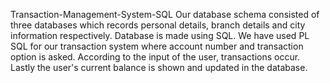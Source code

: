 Transaction-Management-System-SQL
Our database schema consisted of three databases which records personal details, 
branch details and city information respectively. Database is made using SQL. 
We have used PL SQL for our transaction system where account number and transaction option is asked. 
According to the input of the user, transactions occur. Lastly the user's current balance is shown and updated in the database.
